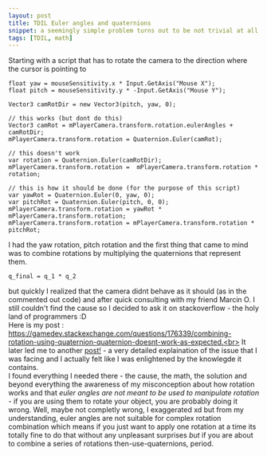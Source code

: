 ```yaml
---
layout: post
title: TDIL Euler angles and quaternions
snippet: a seemingly simple problem turns out to be not trivial at all with the math behind it
tags: [TDIL, math]
---
```


Starting with a script that has to rotate the camera to the direction where the cursor is pointing to
```
float yaw = mouseSensitivity.x * Input.GetAxis("Mouse X");
float pitch = mouseSensitivity.y * -Input.GetAxis("Mouse Y");

Vector3 camRotDir = new Vector3(pitch, yaw, 0);

// this works (but dont do this)
Vector3 camRot = mPlayerCamera.transform.rotation.eulerAngles + camRotDir;
mPlayerCamera.transform.rotation = Quaternion.Euler(camRot);

// this doesn't work
var rotation = Quaternion.Euler(camRotDir);
mPlayerCamera.transform.rotation =  mPlayerCamera.transform.rotation * rotation;

// this is how it should be done (for the purpose of this script)
var yawRot = Quaternion.Euler(0, yaw, 0);
var pitchRot = Quaternion.Euler(pitch, 0, 0);
mPlayerCamera.transform.rotation = yawRot * mPlayerCamera.transform.rotation;
mPlayerCamera.transform.rotation = mPlayerCamera.transform.rotation * pitchRot;
```
I had the yaw rotation, pitch rotation and the first thing that came to mind was to combine rotations by multiplying the quaternions that represent them.
```
q_final = q_1 * q_2
``` 
but quickly I realized that the camera didnt behave as it should (as in the commented out code) and after quick consulting with my friend Marcin O. I still couldn't find the cause so I decided to ask it on stackoverflow - the holy land of programmers :D <br>
Here is my post : https://gamedev.stackexchange.com/questions/176339/combining-rotation-using-quaternion-quaternion-doesnt-work-as-expected.<br>
It later led me to another [post!](https://gamedev.stackexchange.com/questions/136174/im-rotating-an-object-on-two-axes-so-why-does-it-keep-twisting-around-the-thir) - a very detailed explaination of the issue that I was facing and I actually felt like I was enlightened by the knowlegde it contains.<br>
I found everything I needed there - the cause, the math, the solution and beyond everything the awareness of my misconception about how rotation works and that *euler angles are not meant to be used to manipulate rotation* - if you are using them to rotate your object, you are probably doing it wrong. Well, maybe not completly wrong, I exaggerated xd but from my understanding, euler angles are not suitable for complex rotation combination which means if you just want to apply one rotation at a time its totally fine to do that without any unpleasant surprises *but* if you are about to combine a series of rotations then-use-quaternions, period.<br>

